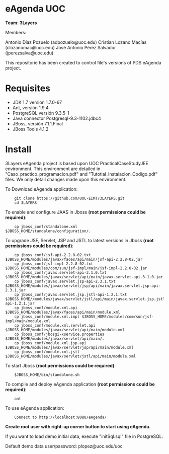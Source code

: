 eAgenda UOC
===========

<p><b> Team: 3Layers </b></p>
<p> Members: </p>
        Antonio Díaz Pozuelo (adpozuelo@uoc.edu)
        Cristian Lozano Macías (clozanomac@uoc.edu)
        José Antonio Pérez Salvador (jperezsalva@uoc.edu)
        
This repositorie has been created to control file's versions of PDS eAgenda project.

Requisites
==========

- JDK 1.7 versión 1.7.0-67
- Ant, versión 1.9.4
- PostgreSQL versión 9.3.5-1
- Java connector Postgresql-9.3-1102.jdbc4
- JBoss, versión 7.1.1.Final
- JBoss Tools 4.1.2

Install
=======

<p> 3Layers eAgenda project is based upon UOC PracticalCaseStudyJEE environment. 
This environment are detailed in "Caso_practico_programacion.pdf" and "Tutotial_Instalacion_Codigo.pdf" files.
We only detail changes made upon this environment.</p>

<p> To Download eAgenda application: </p>

        git clone https://github.com/UOC-EIMT/3LAYERS.git
        cd 3LAYERS
        
<p> To enable and configure JAAS in Jboss <b>(root permissions could be required)</b>: </p>

        cp jboss_conf/standalone.xml $JBOSS_HOME/standalone/configuration/.
        
<p> To upgrade JSF, Servlet, JSP and JSTL to latest versions in Jboss <b>(root permissions could be required)</b>: </p>
        
        cp jboss_conf/jsf-api-2.2.8-02.txt $JBOSS_HOME/modules/javax/faces/api/main/jsf-api-2.2.8-02.jar
        cp jboss_conf/jsf-impl-2.2.8-02.txt $JBOSS_HOME/modules/com/sun/jsf-impl/main/jsf-impl-2.2.8-02.jar
        cp jboss_conf/javax.servlet-api-3.1.0.txt $JBOSS_HOME/modules/javax/servlet/api/main/javax.servlet-api-3.1.0.jar
        cp jboss_conf/javax.servlet.jsp-api-2.3.1.txt $JBOSS_HOME/modules/javax/servlet/jsp/api/main/javax.servlet.jsp-api-2.3.1.jar
        cp jboss_conf/javax.servlet.jsp.jstl-api-1.2.1.txt $JBOSS_HOME//modules/javax/servlet/jstl/api/main/javax.servlet.jsp.jstl-api-1.2.1.jar
        cp jboss_conf/module.xml.api $JBOSS_HOME/modules/javax/faces/api/main/module.xml
        cp jboss_conf/module.xml.impl $JBOSS_HOME/modules/com/sun/jsf-impl/main/module.xml
        cp jboss_conf/module.xml.servlet.api $JBOSS_HOME/modules/javax/servlet/api/main/module.xml
        cp jboss_conf/jbosgi-xservice.properties $JBOSS_HOME/modules/javax/servlet/api/main/.
        cp jboss_conf/module.xml.jsp.api $JBOSS_HOME/modules/javax/servlet/jsp/api/main/module.xml
        cp jboss_conf/module.xml.jstl $JBOSS_HOME/modules/javax/servlet/jstl/api/main/module.xml
        
<p> To start Jboss <b>(root permissions could be required)</b>: </p>

        $JBOSS_HOME/bin/standalone.sh

<p> To compile and deploy eAgenda application <b>(root permissions could be required)</b>: </p>

        ant

<p> To use eAgenda application: </p>

        Connect to http://localhost:8080/eAgenda/
        
<p><b> Create root user with right-up corner button to start using eAgenda. </b></p>

<p> If you want to load demo initial data, execute "initSql.sql" file in PostgreSQL. </p>
<p> Default demo data user/password: plopez@uoc.edu/uoc </p>

